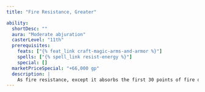 ```yaml
---
title: "Fire Resistance, Greater"

ability:
  shortDesc: ""
  aura: "Moderate abjuration"
  casterLevel: "11th"
  prerequisites:
    feats: ["{% feat_link craft-magic-arms-and-armor %}"]
    spells: ["{% spell_link resist-energy %}"]
    special: []
  marketPriceSpecial: "+66,000 gp"
  description: |
    As fire resistance, except it absorbs the first 30 points of fire damage per attack.
---
```

